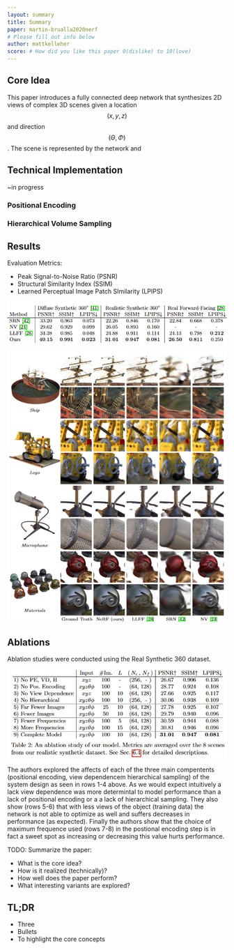 ```yaml
---
layout: summary
title: Summary
paper: martin-brualla2020nerf
# Please fill out info below
author: mattkelleher
score: # How did you like this paper 0(dislike) to 10(love)
---
```


## Core Idea
This paper introduces a fully connected deep network that synthesizes 2D views of complex 3D scenes given a location $$(x,y,z)$$ and direction $$(\Theta , \Phi )$$. 
The scene is represented by the network and 

## Technical Implementation

~in progress

### Positional Encoding

### Hierarchical Volume Sampling



## Results

Evaluation Metrics:
- Peak Signal-to-Noise Ratio (PSNR) 
- Structural Similarity Index (SSIM)
- Learned Perceptual Image Patch SImilarity (LPIPS)  


<img src="mildenhall2020nerf_1_results.PNG" width="815" />

<img src="mildenhall2020nerf_1_examples.PNG" width="650" />

## Ablations

Ablation studies were conducted using the Real Synthetic 360 dataset. 

<img src="mildenhall2020nerf_1_ablation.PNG" width="660"/>

The authors explored the affects of each of the three main compentents (positional encoding, view dependencem hierarchical sampling) of the system design as seen in rows 1-4 above. 
As we would expect intuitively a lack view dependence was more determintal to model performance than a lack of positional encoding or a a lack of hierarchical sampling.
They also show (rows 5-6) that with less views of the object (training data) the network is not able to optimize as well and suffers decreases in performance (as expected).
Finally the authors show that the choice of maximum frequence used (rows 7-8) in the postional encoding step is in fact a sweet spot as increasing or decreasing this value hurts performance.
     

TODO: Summarize the paper:
* What is the core idea?
* How is it realized (technically)?
* How well does the paper perform?
* What interesting variants are explored?

## TL;DR
* Three
* Bullets
* To highlight the core concepts
